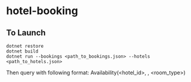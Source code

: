 # hotel-booking

## To Launch
```
dotnet restore
dotnet build
dotnet run --bookings <path_to_bookings.json> --hotels <path_to_hotels.json>
```

Then query with following format:
Availability(<hotel_id>, <period>, <room_type>)

